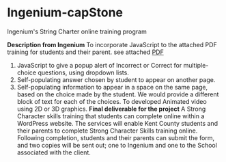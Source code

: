 # Ingenium-capStone
Ingenium's String Charter online training program

**Description from Ingenium**
To incorporate JavaScript to the attached PDF training for students and their parent. see attached [PDF](https://drive.google.com/file/d/1y1cqqHwU2BMpKdGWabycUEA9TkYdqlD-/view) 
1. JavaScript to give a popup alert of Incorrect or Correct for multiple-choice questions, using dropdown lists. 
2. Self-populating answer chosen by student to appear on another page. 
3. Self-populating information to appear in a space on the same page, based on the choice made by the student. We would provide a different block of text for each of the choices. 
To developed Animated video using 2D or 3D graphics. 
**Final deliverable for the project**
A Strong Character skills training that students can complete online within a WordPress website. 
The services will enable Kent County students and their parents to complete Strong Character Skills training online. Following completion, students and their parents can submit the form, and two copies will be sent out; one to Ingenium and one to the School associated with the client. 
